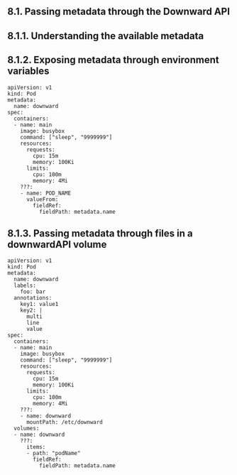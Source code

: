 ## 8.1. Passing metadata through the Downward API

## 8.1.1. Understanding the available metadata

## 8.1.2. Exposing metadata through environment variables

```
apiVersion: v1
kind: Pod
metadata:
  name: downward
spec:
  containers:
  - name: main
    image: busybox
    command: ["sleep", "9999999"]
    resources:
      requests:
        cpu: 15m
        memory: 100Ki
      limits:
        cpu: 100m
        memory: 4Mi
    ???:
    - name: POD_NAME
      valueFrom:                                   
        fieldRef:                                  
          fieldPath: metadata.name
```          

## 8.1.3. Passing metadata through files in a downwardAPI volume

```
apiVersion: v1
kind: Pod
metadata:
  name: downward
  labels:                                     
    foo: bar                                  
  annotations:                                
    key1: value1                              
    key2: |                                  
      multi                                   
      line                                    
      value                                   
spec:
  containers:
  - name: main
    image: busybox
    command: ["sleep", "9999999"]
    resources:
      requests:
        cpu: 15m
        memory: 100Ki
      limits:
        cpu: 100m
        memory: 4Mi
    ???:                             
    - name: downward                          
      mountPath: /etc/downward                
  volumes:
  - name: downward                            
    ???:                              
      items:
      - path: "podName"                       
        fieldRef:                             
          fieldPath: metadata.name   
```          
